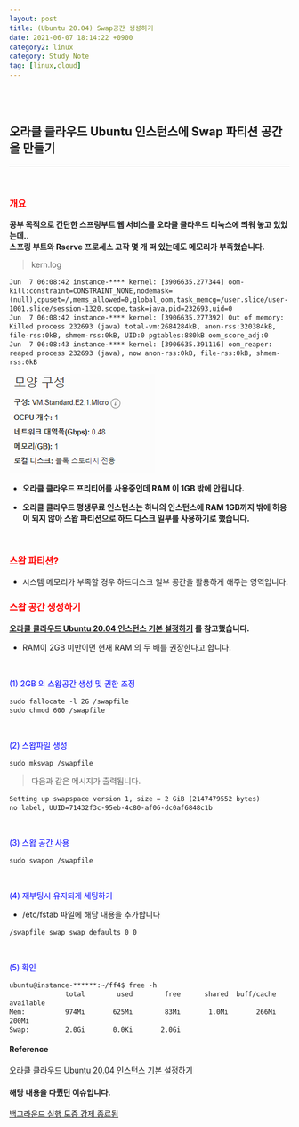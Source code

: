 ```yaml
---
layout: post
title: (Ubuntu 20.04) Swap공간 생성하기
date: 2021-06-07 18:14:22 +0900
category2: linux
category: Study Note
tag: [linux,cloud]
---
```

<br>

<br>  




## 오라클 클라우드 Ubuntu 인스턴스에 Swap 파티션 공간을 만들기
<hr>  
 
<br>  



### <span style='color:red'>개요</span>  

  
  
**공부 목적으로 간단한 스프링부트 웹 서비스를 오라클 클라우드 리눅스에 띄워 놓고 있었는데..**  
**스프링 부트와 Rserve 프로세스 고작 몇 개 떠 있는데도 메모리가 부족했습니다.**  

>kern.log  

```linux 
Jun  7 06:08:42 instance-**** kernel: [3906635.277344] oom-kill:constraint=CONSTRAINT_NONE,nodemask=(null),cpuset=/,mems_allowed=0,global_oom,task_memcg=/user.slice/user-1001.slice/session-1320.scope,task=java,pid=232693,uid=0
Jun  7 06:08:42 instance-**** kernel: [3906635.277392] Out of memory: Killed process 232693 (java) total-vm:2684284kB, anon-rss:320384kB, file-rss:0kB, shmem-rss:0kB, UID:0 pgtables:880kB oom_score_adj:0
Jun  7 06:08:43 instance-**** kernel: [3906635.391116] oom_reaper: reaped process 232693 (java), now anon-rss:0kB, file-rss:0kB, shmem-rss:0kB

```  

![](/assets/img/linux1/linux1-1.PNG)
  
* **오라클 클라우드 프리티어를 사용중인데 RAM 이 1GB 밖에 안됩니다.**    

* **오라클 클라우드 평생무료 인스턴스는 하나의 인스턴스에 RAM 1GB까지 밖에 허용이 되지 않아 스왑 파티션으로 하드 디스크 일부를 사용하기로 했습니다.** 
  
<br>  

### <span style='color:red'>스왑 파티션?</span>  
  
* 시스템 메모리가 부족할 경우 하드디스크 일부 공간을 활용하게 해주는 영역입니다.  
  
  
### <span style='color:red'>스왑 공간 생성하기</span>  
  
**[오라클 클라우드 Ubuntu 20.04 인스턴스 기본 설정하기](https://www.wsgvet.com/cloud/6?page=1) 를 참고했습니다.**  
* RAM이 2GB 미만이면 현재 RAM 의 두 배를 권장한다고 합니다.  
  
<br>  


<span style='color:blue'>   (1) 2GB 의 스왑공간 생성 및 권한 조정  </span>


```linux
sudo fallocate -l 2G /swapfile
sudo chmod 600 /swapfile
```
<br>  

<span style='color:blue'>   (2) 스왑파일 생성  </span>	 


```linux
sudo mkswap /swapfile
```
> 다음과 같은 메시지가 출력됩니다.  

```linux
Setting up swapspace version 1, size = 2 GiB (2147479552 bytes)
no label, UUID=71432f3c-95eb-4c80-af06-dc0af6848c1b
```
<br>  

<span style='color:blue'>  (3) 스왑 공간 사용  </span>

```linux
sudo swapon /swapfile
```

<br>  

<span style='color:blue'>   (4) 재부팅시 유지되게 세팅하기  </span>

*  /etc/fstab 파일에 해당 내용을 추가합니다  

```linux
/swapfile swap swap defaults 0 0
```
  
<br>  

<span style='color:blue'>   (5) 확인 </span>
```linux
ubuntu@instance-******:~/ff4$ free -h
              total        used        free      shared  buff/cache   available
Mem:          974Mi       625Mi        83Mi       1.0Mi       266Mi       200Mi
Swap:         2.0Gi       0.0Ki       2.0Gi
``` 

#### Reference
  
[오라클 클라우드 Ubuntu 20.04 인스턴스 기본 설정하기](https://www.wsgvet.com/cloud/6?page=1)  


#### 해당 내용을 다뤘던 이슈입니다.  
[백그라운드 실행 도중 강제 종료됨](https://github.com/pds0309/springboot-simple-fifaonline4-web/issues/112#issuecomment-864342888)